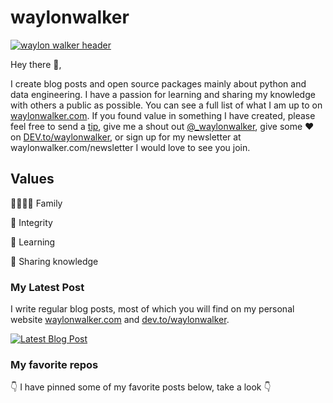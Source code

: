 # waylonwalker

[![waylon walker header](https://waylonwalker.com/waylon-walker.png)](https://waylonwalker.com)


Hey there 👋,

I create blog posts and open source packages mainly about python and data engineering.  I have a passion for learning and sharing my knowledge with others a public as possible.  You can see a full list of what I am up to on [waylonwalker.com](waylonwalker.com).  If you found value in something I have created, please feel free to send a [tip](https://www.buymeacoffee.com/bBdtMQO), give me a shout out [@_waylonwalker](https://twitter.com/_waylonwalker), give some ♥ on [DEV.to/waylonwalker](https://dev.to/waylonwalker), or sign up for my newsletter  at waylonwalker.com/newsletter  I would love to see you join.

## Values

👨‍👩‍👧‍👦 Family

💪 Integrity

🧠 Learning

🙌 Sharing knowledge


### My Latest Post

I write regular blog posts, most of which you will find on my personal website [waylonwalker.com](https://waylonwalker.com) and [dev.to/waylonwalker](https://dev.to/waylonwalker).

[![Latest Blog Post](https://waylonwalker.com/latest.png)](https://waylonwalker.com/latest)


### My favorite repos

👇 I have pinned some of my favorite posts below, take a look 👇
